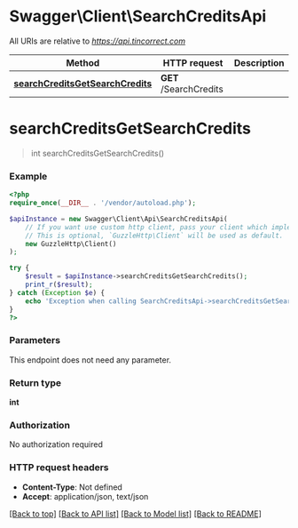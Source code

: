 # Swagger\Client\SearchCreditsApi

All URIs are relative to *https://api.tincorrect.com*

Method | HTTP request | Description
------------- | ------------- | -------------
[**searchCreditsGetSearchCredits**](SearchCreditsApi.md#searchCreditsGetSearchCredits) | **GET** /SearchCredits | 


# **searchCreditsGetSearchCredits**
> int searchCreditsGetSearchCredits()



### Example
```php
<?php
require_once(__DIR__ . '/vendor/autoload.php');

$apiInstance = new Swagger\Client\Api\SearchCreditsApi(
    // If you want use custom http client, pass your client which implements `GuzzleHttp\ClientInterface`.
    // This is optional, `GuzzleHttp\Client` will be used as default.
    new GuzzleHttp\Client()
);

try {
    $result = $apiInstance->searchCreditsGetSearchCredits();
    print_r($result);
} catch (Exception $e) {
    echo 'Exception when calling SearchCreditsApi->searchCreditsGetSearchCredits: ', $e->getMessage(), PHP_EOL;
}
?>
```

### Parameters
This endpoint does not need any parameter.

### Return type

**int**

### Authorization

No authorization required

### HTTP request headers

 - **Content-Type**: Not defined
 - **Accept**: application/json, text/json

[[Back to top]](#) [[Back to API list]](../../README.md#documentation-for-api-endpoints) [[Back to Model list]](../../README.md#documentation-for-models) [[Back to README]](../../README.md)

